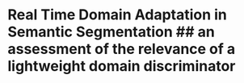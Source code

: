 # Real Time Domain Adaptation in Semantic Segmentation ## an assessment of the relevance of a lightweight domain discriminator
